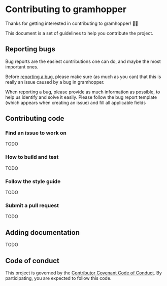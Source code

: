 # Contributing to gramhopper
Thanks for getting interested in contributing to gramhopper! :clap::clap:

This document is a set of guidelines to help you contribute the project.

## Reporting bugs
Bug reports are the easiest contributions one can do, and maybe the most important ones.

Before [reporting a bug](https://github.com/OrBin/gramhopper/issues/new), please make sure (as much as you can) that
this is really an issue caused by a bug in gramhopper.

When reporting a bug, please provide as much information as possible, to help us identify and solve it easily.
Please follow the bug report template (which appears when creating an issue) and fill all applicable fields

## Contributing code

### Find an issue to work on
TODO

### How to build and test
TODO

### Follow the style guide
TODO

### Submit a pull request
TODO

## Adding documentation
TODO

## Code of conduct
This project is governed by the [Contributor Covenant Code of Conduct](CODE_OF_CONDUCT.md). By participating, you are expected to follow this code.


